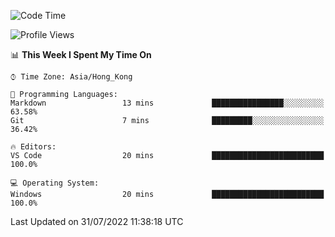 <!--START_SECTION:waka-->
![Code Time](http://img.shields.io/badge/Code%20Time-21%20hrs%2043%20mins-blue)

![Profile Views](http://img.shields.io/badge/Profile%20Views-0-blue)

📊 **This Week I Spent My Time On** 

```text
⌚︎ Time Zone: Asia/Hong_Kong

💬 Programming Languages: 
Markdown                 13 mins             ████████████████░░░░░░░░░   63.58% 
Git                      7 mins              █████████░░░░░░░░░░░░░░░░   36.42%

🔥 Editors: 
VS Code                  20 mins             █████████████████████████   100.0%

💻 Operating System: 
Windows                  20 mins             █████████████████████████   100.0%

```


 Last Updated on 31/07/2022 11:38:18 UTC
<!--END_SECTION:waka-->
